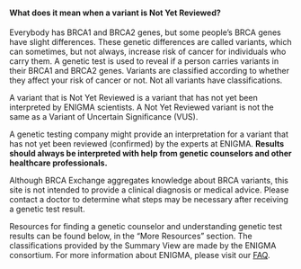 #### What does it mean when a variant is Not Yet Reviewed? 

Everybody has BRCA1 and BRCA2 genes, but some people’s BRCA genes have slight differences. These genetic differences are called variants, which can sometimes, but not always, increase risk of cancer for individuals who carry them. A genetic test is used to reveal if a person carries variants in their  BRCA1 and BRCA2 genes. Variants are classified according to whether they affect your risk of cancer or not. Not all variants have classifications.

A variant that is Not Yet Reviewed is a variant that has not yet been interpreted by ENIGMA scientists. A Not Yet Reviewed variant is not the same as a Variant of Uncertain Significance (VUS). 

A genetic testing company might provide an interpretation for a variant that has not yet been reviewed (confirmed) by the experts at ENIGMA. **Results should always be interpreted with help from genetic counselors and other healthcare professionals.**

Although BRCA Exchange aggregates knowledge about BRCA variants, this site is not intended to provide a clinical diagnosis or medical advice. Please contact a doctor to determine what steps may be necessary after receiving a genetic test result.

Resources for finding a genetic counselor and understanding genetic test results can be found below, in the “More Resources” section. The classifications provided by the Summary View are made by the ENIGMA consortium. For more information about ENIGMA, please visit our [FAQ](https://brcaexchange.org/faq#what-is-enigma-and-how-does-it-determine-variant-classifications). 
